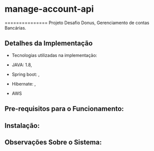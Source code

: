 # manage-account-api

===============
Projeto Desafio Donus, Gerenciamento de contas Bancárias.

 Detalhes da Implementação
-------

* Tecnologias utilizadas na implementação:

* JAVA: 1.8,
* Spring boot: ,
* Hibernate: ,
* AWS

Pre-requisitos para o Funcionamento:
-------

Instalação:
-------

Observações Sobre o Sistema:
-------


